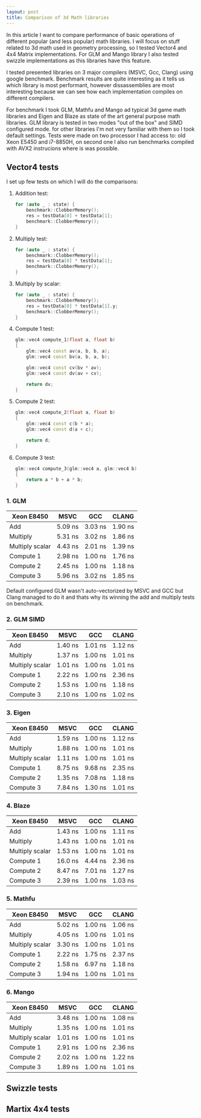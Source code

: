 ```yaml
---
layout: post
title: Comparison of 3d Math libraries
---
```


In this article I want to compare performance of basic operations of different popular (and less popular) math libraries. I will focus on stuff related to 3d math used in geometry processing, so I tested Vector4 and 4x4 Matrix implementations. For GLM and Mango library I also tested swizzle implementations as this libraries have this feature.

I tested presented libraries on 3 major compilers (MSVC, Gcc, Clang) using google benchmark. Benchmark results are quite interesting as it tells us which library is most performant, however dissassemblies are most interesting because we can see how each implementation compiles on different compilers.

For benchmark I took GLM, Mathfu and Mango ad typical 3d game math libraries and Eigen and Blaze as state of the art general purpose math libraries. GLM library is tested in two modes "out of the box" and SIMD configured mode. for other libraries I'm not very familiar with them so I took default settings. Tests were made on two processor I had access to: old Xeon E5450 and i7-8850H, on second one I also run benchmarks compiled with AVX2 instrucions where is was possible.

## Vector4 tests

I set up few tests on which I will do the comparisons:
    
1. Addition test:
    
    ```c++
    for (auto _ : state) {
        benchmark::ClobberMemory();
        res = testData[0] + testData[1];
        benchmark::ClobberMemory();
    }
    ```
    
2. Multiply test:
    
    ```c++
    for (auto _ : state) {
        benchmark::ClobberMemory();
        res = testData[0] * testData[1];
        benchmark::ClobberMemory();
    }
    ```
        
3. Multiply by scalar:

    ```c++    
    for (auto _ : state) {
        benchmark::ClobberMemory();
        res = testData[0] * testData[1].y;
        benchmark::ClobberMemory();
    }
    ```       

4. Compute 1 test:

    ```c++    
    glm::vec4 compute_1(float a, float b)
    {
        glm::vec4 const av(a, b, b, a);
        glm::vec4 const bv(a, b, a, b);

        glm::vec4 const cv(bv * av);
        glm::vec4 const dv(av + cv);

        return dv;
    }
    ```
    
5. Compute 2 test:

    ```c++    
    glm::vec4 compute_2(float a, float b)
    {
        glm::vec4 const c(b * a);
        glm::vec4 const d(a + c);

        return d;
    }
    ```
    
6. Compute 3 test:

    ```c++    
    glm::vec4 compute_3(glm::vec4 a, glm::vec4 b)
    {
        return a * b + a * b;
    }
    ```

### 1. GLM
    

| Xeon E8450          | MSVC       | GCC        | CLANG      |
| ------------------- | ---------- | ---------- | ---------- |
| Add                 | 5.09 ns    | 3.03 ns    | 1.90 ns    |
| Multiply            | 5.31 ns    | 3.02 ns    | 1.86 ns    |
| Multiply scalar     | 4.43 ns    | 2.01 ns    | 1.39 ns    |
| Compute 1           | 2.98 ns    | 1.00 ns    | 1.76 ns    |
| Compute 2           | 2.45 ns    | 1.00 ns    | 1.18 ns    |
| Compute 3           | 5.96 ns    | 3.02 ns    | 1.85 ns    |
    
Default configured GLM wasn't auto-vectorized by MSVC and GCC but Clang managed to do it and thats why its winning the add and multiply tests on benchmark.

### 2. GLM SIMD

| Xeon E8450          | MSVC       | GCC        | CLANG      |
| ------------------- | ---------- | ---------- | ---------- |
| Add                 | 1.40 ns    | 1.01 ns    | 1.12 ns    |
| Multiply            | 1.37 ns    | 1.00 ns    | 1.01 ns    |
| Multiply scalar     | 1.01 ns    | 1.00 ns    | 1.01 ns    |
| Compute 1           | 2.22 ns    | 1.00 ns    | 2.36 ns    |
| Compute 2           | 1.53 ns    | 1.00 ns    | 1.18 ns    |
| Compute 3           | 2.10 ns    | 1.00 ns    | 1.02 ns    |

### 3. Eigen

| Xeon E8450          | MSVC       | GCC        | CLANG      |
| ------------------- | ---------- | ---------- | ---------- |
| Add                 | 1.59 ns    | 1.00 ns    | 1.12 ns    |
| Multiply            | 1.88 ns    | 1.00 ns    | 1.01 ns    |
| Multiply scalar     | 1.11 ns    | 1.00 ns    | 1.01 ns    |
| Compute 1           | 8.75 ns    | 9.68 ns    | 2.35 ns    |
| Compute 2           | 1.35 ns    | 7.08 ns    | 1.18 ns    |
| Compute 3           | 7.84 ns    | 1.30 ns    | 1.01 ns    |

### 4. Blaze

| Xeon E8450          | MSVC       | GCC        | CLANG      |
| ------------------- | ---------- | ---------- | ---------- |
| Add                 | 1.43 ns    | 1.00 ns    | 1.11 ns    |
| Multiply            | 1.43 ns    | 1.00 ns    | 1.01 ns    |
| Multiply scalar     | 1.53 ns    | 1.00 ns    | 1.01 ns    |
| Compute 1           | 16.0 ns    | 4.44 ns    | 2.36 ns    |
| Compute 2           | 8.47 ns    | 7.01 ns    | 1.27 ns    |
| Compute 3           | 2.39 ns    | 1.00 ns    | 1.03 ns    |

### 5. Mathfu

| Xeon E8450          | MSVC       | GCC        | CLANG      |
| ------------------- | ---------- | ---------- | ---------- |
| Add                 | 5.02 ns    | 1.00 ns    | 1.06 ns    |
| Multiply            | 4.05 ns    | 1.00 ns    | 1.01 ns    |
| Multiply scalar     | 3.30 ns    | 1.00 ns    | 1.01 ns    |
| Compute 1           | 2.22 ns    | 1.75 ns    | 2.37 ns    |
| Compute 2           | 1.58 ns    | 6.97 ns    | 1.18 ns    |
| Compute 3           | 1.94 ns    | 1.00 ns    | 1.01 ns    |

### 6. Mango

| Xeon E8450          | MSVC       | GCC        | CLANG      |
| ------------------- | ---------- | ---------- | ---------- |
| Add                 | 3.48 ns    | 1.00 ns    | 1.08 ns    |
| Multiply            | 1.35 ns    | 1.00 ns    | 1.01 ns    |
| Multiply scalar     | 1.01 ns    | 1.00 ns    | 1.01 ns    |
| Compute 1           | 2.91 ns    | 1.00 ns    | 2.36 ns    |
| Compute 2           | 2.02 ns    | 1.00 ns    | 1.22 ns    |
| Compute 3           | 1.89 ns    | 1.00 ns    | 1.01 ns    |

## Swizzle tests

## Martix 4x4 tests

